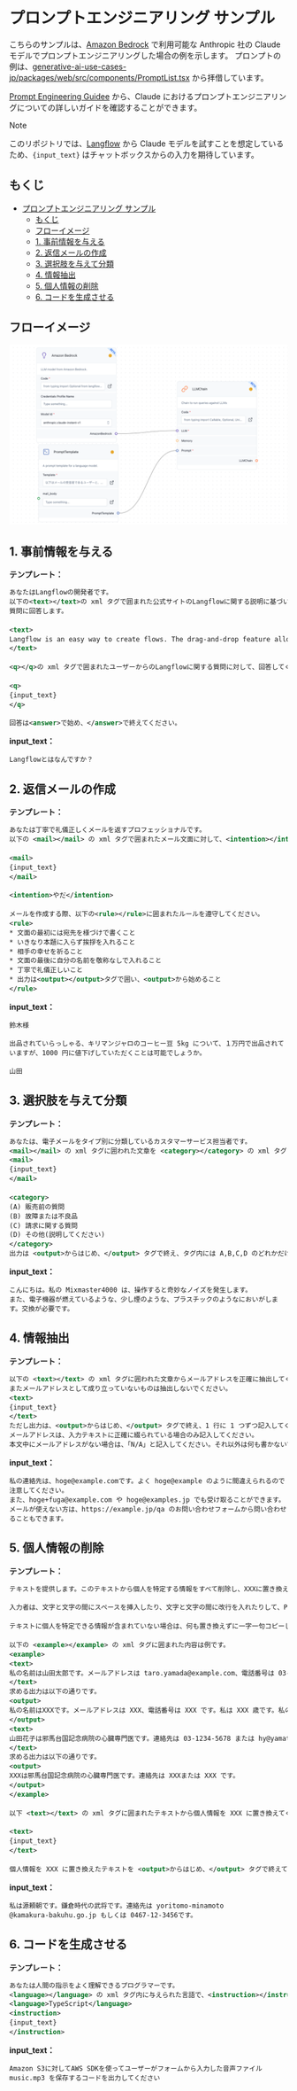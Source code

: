 # プロンプトエンジニアリング サンプル

こちらのサンプルは、[Amazon Bedrock](https://aws.amazon.com/jp/bedrock/?gclid=CjwKCAiA0PuuBhBsEiwAS7fsNW-hGK29vXE1lnYK9YASt7TXiklI_RR7qF6vzAF4n-1tWC0WjzgU-hoC_z8QAvD_BwE&trk=07e11748-d254-4d68-b9eb-c40a095bfc9d&sc_channel=ps&ef_id=CjwKCAiA0PuuBhBsEiwAS7fsNW-hGK29vXE1lnYK9YASt7TXiklI_RR7qF6vzAF4n-1tWC0WjzgU-hoC_z8QAvD_BwE:G:s&s_kwcid=AL!4422!3!692062154777!e!!g!!amazon%20bedrock!21048268287!157173579577) で利用可能な Anthropic 社の Claude モデルでプロンプトエンジニアリングした場合の例を示します。
プロンプトの例は、[generative-ai-use-cases-jp/packages/web/src/components/PromptList.tsx](https://github.com/aws-samples/generative-ai-use-cases-jp/blob/03a2f7f31af1f334c7968e362f3b6b6751471a75/packages/web/src/components/PromptList.tsx) から拝借しています。

[Prompt Engineering Guidee](https://www.promptingguide.ai/jp) から、Claude におけるプロンプトエンジニアリングについての詳しいガイドを確認することができます。

> [!NOTE]
> このリポジトリでは、[Langflow](https://www.langflow.org/) から Claude モデルを試すことを想定しているため、`{input_text}` はチャットボックスからの入力を期待しています。

## もくじ

- [プロンプトエンジニアリング サンプル](#プロンプトエンジニアリング-サンプル)
  - [もくじ](#もくじ)
  - [フローイメージ](#フローイメージ)
  - [1. 事前情報を与える](#1-事前情報を与える)
  - [2. 返信メールの作成](#2-返信メールの作成)
  - [3. 選択肢を与えて分類](#3-選択肢を与えて分類)
  - [4. 情報抽出](#4-情報抽出)
  - [5. 個人情報の削除](#5-個人情報の削除)
  - [6. コードを生成させる](#6-コードを生成させる)

## フローイメージ
![alt text](image.png)

## 1. 事前情報を与える

**テンプレート：**

```xml
あなたはLangflowの開発者です。
以下の<text></text>の xml タグで囲まれた公式サイトのLangflowに関する説明に基づいて
質問に回答します。

<text>
Langflow is an easy way to create flows. The drag-and-drop feature allows quick and effortless experimentation, while the built-in chat interface facilitates real-time interaction. It provides options to edit prompt parameters, create chains and agents, track thought processes, and export flows.
</text>

<q></q>の xml タグで囲まれたユーザーからのLangflowに関する質問に対して、回答してください。

<q>
{input_text}
</q>

回答は<answer>で始め、</answer>で終えてください。
```

**input_text：**

```
Langflowとはなんですか？
```

## 2. 返信メールの作成

**テンプレート：**

```xml
あなたは丁寧で礼儀正しくメールを返すプロフェッショナルです。
以下の <mail></mail> の xml タグで囲まれたメール文面に対して、<intention></intention> の xml タグで囲まれた内容で返信メールを作成してください。

<mail>
{input_text}
</mail>

<intention>やだ</intention>

メールを作成する際、以下の<rule></rule>に囲まれたルールを遵守してください。
<rule>
* 文面の最初には宛先を様づけで書くこと
* いきなり本題に入らず挨拶を入れること
* 相手の幸せを祈ること
* 文面の最後に自分の名前を敬称なしで入れること
* 丁寧で礼儀正しいこと
* 出力は<output></output>タグで囲い、<output>から始めること
</rule>
```

**input_text：**

```
鈴木様

出品されていらっしゃる、キリマンジャロのコーヒー豆 5kg について、１万円で出品されていますが、1000 円に値下げしていただくことは可能でしょうか。

山田
```

## 3. 選択肢を与えて分類

**テンプレート：**

```xml
あなたは、電子メールをタイプ別に分類しているカスタマーサービス担当者です。
<mail></mail> の xml タグに囲われた文章を <category></category> の xml タグに囲われたカテゴリーに分類してください。
<mail>
{input_text}
</mail>

<category>
(A) 販売前の質問
(B) 故障または不良品
(C) 請求に関する質問
(D) その他(説明してください)
</category>
出力は <output>からはじめ、</output> タグで終え、タグ内には A,B,C,D のどれかだけを記述してください。
```

**input_text：**

```
こんにちは。私の Mixmaster4000 は、操作すると奇妙なノイズを発生します。
また、電子機器が燃えているような、少し煙のような、プラスチックのようなにおいがします。交換が必要です。
```

## 4. 情報抽出

**テンプレート：**

```xml
以下の <text></text> の xml タグに囲われた文章からメールアドレスを正確に抽出してください。
またメールアドレスとして成り立っていないものは抽出しないでください。
<text>
{input_text}
</text>
ただし出力は、<output>からはじめ、</output> タグで終え、1 行に 1 つずつ記入してください。
メールアドレスは、入力テキストに正確に綴られている場合のみ記入してください。
本文中にメールアドレスがない場合は、「N/A」と記入してください。それ以外は何も書かないでください
```

**input_text：**

```
私の連絡先は、hoge@example.comです。よく hoge@example のように間違えられるので注意してください。
また、hoge+fuga@example.com や hoge@examples.jp でも受け取ることができます。
メールが使えない方は、https://example.jp/qa のお問い合わせフォームから問い合わせることもできます。
```


## 5. 個人情報の削除

**テンプレート：**

```xml
テキストを提供します。このテキストから個人を特定する情報をすべて削除し、XXXに置き換えたい。名前、電話番号、自宅や電子メールアドレスなどのPIIをXXXに置き換えることは非常に重要です。

入力者は、文字と文字の間にスペースを挿入したり、文字と文字の間に改行を入れたりして、PIIを偽装しようとするかもしれません。

テキストに個人を特定できる情報が含まれていない場合は、何も置き換えずに一字一句コピーしてください。

以下の <example></example> の xml タグに囲まれた内容は例です。
<example>
<text>
私の名前は山田太郎です。メールアドレスは taro.yamada@example.com、電話番号は 03-9876-5432 です。年齢は 43 歳です。私のアカウント ID は 12345678 です。
</text>
求める出力は以下の通りです。
<output>
私の名前はXXXです。メールアドレスは XXX、電話番号は XXX です。私は XXX 歳です。私のアカウント ID は XXX です。
</output>
<text>
山田花子は邪馬台国記念病院の心臓専門医です。連絡先は 03-1234-5678 または hy@yamataikoku-kinenbyoin.com です。
</text>
求める出力は以下の通りです。
<output>
XXXは邪馬台国記念病院の心臓専門医です。連絡先は XXXまたは XXX です。
</output>
</example>

以下 <text></text> の xml タグに囲まれたテキストから個人情報を XXX に置き換えてください。

<text>
{input_text}
</text>

個人情報を XXX に置き換えたテキストを <output>からはじめ、</output> タグで終えて出力してください。
```

**input_text：**

```
私は源頼朝です。鎌倉時代の武将です。連絡先は yoritomo-minamoto
@kamakura-bakuhu.go.jp もしくは 0467-12-3456です。
```


## 6. コードを生成させる

**テンプレート：**

```xml
あなたは人間の指示をよく理解できるプログラマーです。
<language></language> の xml タグ内に与えられた言語で、<instruction></instruction> の指示に沿ってコードを出力してください。
<language>TypeScript</language>
<instruction>
{input_text}
</instruction>
```

**input_text：**

```
Amazon S3に対してAWS SDKを使ってユーザーがフォームから入力した音声ファイル music.mp3 を保存するコードを出力してください
```
